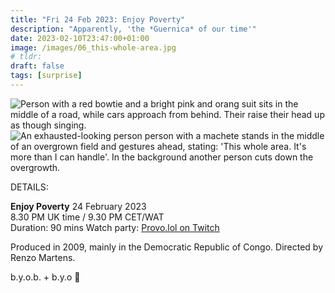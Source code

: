 ```yaml
---
title: "Fri 24 Feb 2023: Enjoy Poverty"
description: "Apparently, 'the *Guernica* of our time'"
date: 2023-02-10T23:47:00+01:00
image: /images/06_this-whole-area.jpg
# tldr: 
draft: false
tags: [surprise]
---
```


![Person with a red bowtie and a bright pink and orang suit sits in the middle of a road, while cars approach from behind. Their raise their head up as though singing.](/images/06_enjoy-poverty-intro.jpg)
![An exhausted-looking person person with a machete stands in the middle of an overgrown field and gestures ahead, stating: 'This whole area. It's more than I can handle'. In the background another person cuts down the overgrowth.](/images/06_this-whole-area.jpg)

DETAILS:

**Enjoy Poverty** 
24 February 2023  
8.30 PM UK time / 9.30 PM CET/WAT  
Duration: 90 mins
Watch party: [Provo.lol on Twitch](https://www.twitch.tv/provolol)

Produced in 2009, mainly in the Democratic Republic of Congo. Directed by Renzo Martens.

b.y.o.b. + b.y.o 🍕